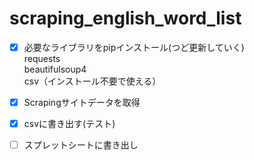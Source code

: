 # scraping_english_word_list

- [x] 必要なライブラリをpipインストール(つど更新していく)  
 requests  
 beautifulsoup4  
 csv（インストール不要で使える）
- [x] Scrapingサイトデータを取得
- [x] csvに書き出す(テスト)
- [ ] スプレットシートに書き出し
 
